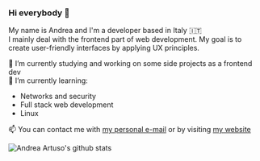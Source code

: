 ### Hi everybody 👋

My name is Andrea and I'm a developer based in Italy 🇮🇹  
I mainly deal with the frontend part of web development. My goal is to create user-friendly interfaces by applying UX principles.

🔭 I’m currently studying and working on some side projects as a frontend dev  
🌱 I’m currently learning:
  - Networks and security
  - Full stack web development
  - Linux
 
📫 You can contact me with [my personal e-mail](mailto:andrea.artuso.business@gmail.com) or by visiting [my website](https://andrea-artuso.dev)    


![Andrea Artuso's github stats](https://github-readme-stats.vercel.app/api?username=andrea-artuso)
